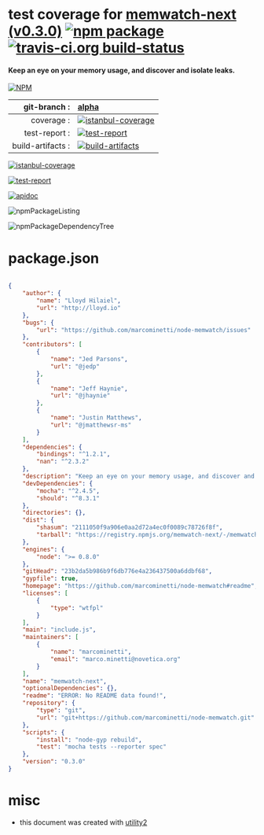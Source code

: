 # test coverage for  [memwatch-next (v0.3.0)](https://github.com/marcominetti/node-memwatch#readme)  [![npm package](https://img.shields.io/npm/v/npmtest-memwatch-next.svg?style=flat-square)](https://www.npmjs.org/package/npmtest-memwatch-next) [![travis-ci.org build-status](https://api.travis-ci.org/npmtest/node-npmtest-memwatch-next.svg)](https://travis-ci.org/npmtest/node-npmtest-memwatch-next)
#### Keep an eye on your memory usage, and discover and isolate leaks.

[![NPM](https://nodei.co/npm/memwatch-next.png?downloads=true)](https://www.npmjs.com/package/memwatch-next)

| git-branch : | [alpha](https://github.com/npmtest/node-npmtest-memwatch-next/tree/alpha)|
|--:|:--|
| coverage : | [![istanbul-coverage](https://npmtest.github.io/node-npmtest-memwatch-next/build/coverage.badge.svg)](https://npmtest.github.io/node-npmtest-memwatch-next/build/coverage.html/index.html)|
| test-report : | [![test-report](https://npmtest.github.io/node-npmtest-memwatch-next/build/test-report.badge.svg)](https://npmtest.github.io/node-npmtest-memwatch-next/build/test-report.html)|
| build-artifacts : | [![build-artifacts](https://npmtest.github.io/node-npmtest-memwatch-next/glyphicons_144_folder_open.png)](https://github.com/npmtest/node-npmtest-memwatch-next/tree/gh-pages/build)|

[![istanbul-coverage](https://npmtest.github.io/node-npmtest-memwatch-next/build/screenCapture.buildCustomOrg.browser.coverage.html.png)](https://npmtest.github.io/node-npmtest-memwatch-next/build/coverage.html/index.html)

[![test-report](https://npmtest.github.io/node-npmtest-memwatch-next/build/screenCapture.buildCustomOrg.browser.%252Fhome%252Ftravis%252Fbuild%252Fnpmtest%252Fnode-npmtest-memwatch-next%252Ftmp%252Fbuild%252Ftest-report.html.png)](https://npmtest.github.io/node-npmtest-memwatch-next/build/test-report.html)

[![apidoc](https://npmdoc.github.io/node-npmdoc-memwatch-next/build/screenCapture.buildApidoc.browser.%252Fhome%252Ftravis%252Fbuild%252Fnpmdoc%252Fnode-npmdoc-memwatch-next%252Ftmp%252Fbuild%252Fapidoc.html.png)](https://npmdoc.github.io/node-npmdoc-memwatch-next/build/apidoc.html)

![npmPackageListing](https://npmtest.github.io/node-npmtest-memwatch-next/build/screenCapture.npmPackageListing.svg)

![npmPackageDependencyTree](https://npmtest.github.io/node-npmtest-memwatch-next/build/screenCapture.npmPackageDependencyTree.svg)



# package.json

```json

{
    "author": {
        "name": "Lloyd Hilaiel",
        "url": "http://lloyd.io"
    },
    "bugs": {
        "url": "https://github.com/marcominetti/node-memwatch/issues"
    },
    "contributors": [
        {
            "name": "Jed Parsons",
            "url": "@jedp"
        },
        {
            "name": "Jeff Haynie",
            "url": "@jhaynie"
        },
        {
            "name": "Justin Matthews",
            "url": "@jmatthewsr-ms"
        }
    ],
    "dependencies": {
        "bindings": "^1.2.1",
        "nan": "^2.3.2"
    },
    "description": "Keep an eye on your memory usage, and discover and isolate leaks.",
    "devDependencies": {
        "mocha": "^2.4.5",
        "should": "^8.3.1"
    },
    "directories": {},
    "dist": {
        "shasum": "2111050f9a906e0aa2d72a4ec0f0089c78726f8f",
        "tarball": "https://registry.npmjs.org/memwatch-next/-/memwatch-next-0.3.0.tgz"
    },
    "engines": {
        "node": ">= 0.8.0"
    },
    "gitHead": "23b2da5b986b9f6db776e4a236437500a6ddbf68",
    "gypfile": true,
    "homepage": "https://github.com/marcominetti/node-memwatch#readme",
    "licenses": [
        {
            "type": "wtfpl"
        }
    ],
    "main": "include.js",
    "maintainers": [
        {
            "name": "marcominetti",
            "email": "marco.minetti@novetica.org"
        }
    ],
    "name": "memwatch-next",
    "optionalDependencies": {},
    "readme": "ERROR: No README data found!",
    "repository": {
        "type": "git",
        "url": "git+https://github.com/marcominetti/node-memwatch.git"
    },
    "scripts": {
        "install": "node-gyp rebuild",
        "test": "mocha tests --reporter spec"
    },
    "version": "0.3.0"
}
```



# misc
- this document was created with [utility2](https://github.com/kaizhu256/node-utility2)
